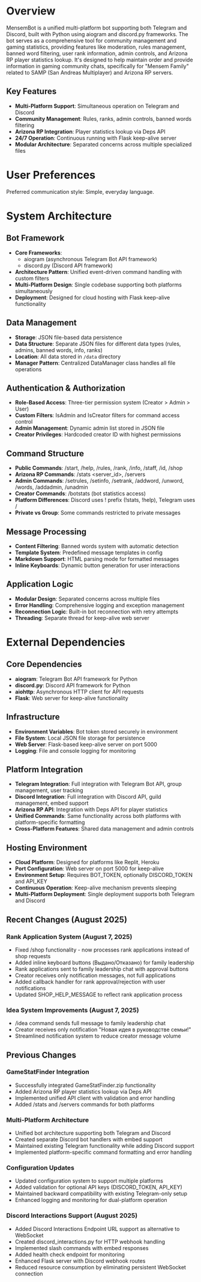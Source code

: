 # Overview

MensemBot is a unified multi-platform bot supporting both Telegram and Discord, built with Python using aiogram and discord.py frameworks. The bot serves as a comprehensive tool for community management and gaming statistics, providing features like moderation, rules management, banned word filtering, user rank information, admin controls, and Arizona RP player statistics lookup. It's designed to help maintain order and provide information in gaming community chats, specifically for "Mensem Family" related to SAMP (San Andreas Multiplayer) and Arizona RP servers.

## Key Features

- **Multi-Platform Support**: Simultaneous operation on Telegram and Discord
- **Community Management**: Rules, ranks, admin controls, banned words filtering
- **Arizona RP Integration**: Player statistics lookup via Deps API
- **24/7 Operation**: Continuous running with Flask keep-alive server
- **Modular Architecture**: Separated concerns across multiple specialized files

# User Preferences

Preferred communication style: Simple, everyday language.

# System Architecture

## Bot Framework
- **Core Frameworks**: 
  - aiogram (asynchronous Telegram Bot API framework)
  - discord.py (Discord API framework)
- **Architecture Pattern**: Unified event-driven command handling with custom filters
- **Multi-Platform Design**: Single codebase supporting both platforms simultaneously
- **Deployment**: Designed for cloud hosting with Flask keep-alive functionality

## Data Management
- **Storage**: JSON file-based data persistence
- **Data Structure**: Separate JSON files for different data types (rules, admins, banned words, info, ranks)
- **Location**: All data stored in `/data` directory
- **Manager Pattern**: Centralized DataManager class handles all file operations

## Authentication & Authorization
- **Role-Based Access**: Three-tier permission system (Creator > Admin > User)
- **Custom Filters**: IsAdmin and IsCreator filters for command access control
- **Admin Management**: Dynamic admin list stored in JSON file
- **Creator Privileges**: Hardcoded creator ID with highest permissions

## Command Structure
- **Public Commands**: /start, /help, /rules, /rank, /info, /staff, /id, /shop
- **Arizona RP Commands**: /stats <nickname> <server_id>, /servers
- **Admin Commands**: /setrules, /setinfo, /setrank, /addword, /unword, /words, /addadmin, /unadmin
- **Creator Commands**: /botstats (bot statistics access)
- **Platform Differences**: Discord uses ! prefix (!stats, !help), Telegram uses /
- **Private vs Group**: Some commands restricted to private messages

## Message Processing
- **Content Filtering**: Banned words system with automatic detection
- **Template System**: Predefined message templates in config
- **Markdown Support**: HTML parsing mode for formatted messages
- **Inline Keyboards**: Dynamic button generation for user interactions

## Application Logic
- **Modular Design**: Separated concerns across multiple files
- **Error Handling**: Comprehensive logging and exception management
- **Reconnection Logic**: Built-in bot reconnection with retry attempts
- **Threading**: Separate thread for keep-alive web server

# External Dependencies

## Core Dependencies
- **aiogram**: Telegram Bot API framework for Python
- **discord.py**: Discord API framework for Python
- **aiohttp**: Asynchronous HTTP client for API requests
- **Flask**: Web server for keep-alive functionality

## Infrastructure
- **Environment Variables**: Bot token stored securely in environment
- **File System**: Local JSON file storage for persistence
- **Web Server**: Flask-based keep-alive server on port 5000
- **Logging**: File and console logging for monitoring

## Platform Integration
- **Telegram Integration**: Full integration with Telegram Bot API, group management, user tracking
- **Discord Integration**: Full integration with Discord API, guild management, embed support
- **Arizona RP API**: Integration with Deps API for player statistics
- **Unified Commands**: Same functionality across both platforms with platform-specific formatting
- **Cross-Platform Features**: Shared data management and admin controls

## Hosting Environment
- **Cloud Platform**: Designed for platforms like Replit, Heroku
- **Port Configuration**: Web server on port 5000 for keep-alive
- **Environment Setup**: Requires BOT_TOKEN, optionally DISCORD_TOKEN and API_KEY
- **Continuous Operation**: Keep-alive mechanism prevents sleeping
- **Multi-Platform Deployment**: Single deployment supports both Telegram and Discord

## Recent Changes (August 2025)

### Rank Application System (August 7, 2025)
- Fixed /shop functionality - now processes rank applications instead of shop requests
- Added inline keyboard buttons (Выдано/Отказано) for family leadership
- Rank applications sent to family leadership chat with approval buttons
- Creator receives only notification messages, not full applications
- Added callback handler for rank approval/rejection with user notifications
- Updated SHOP_HELP_MESSAGE to reflect rank application process

### Idea System Improvements (August 7, 2025)
- /idea command sends full message to family leadership chat
- Creator receives only notification "Новая идея в руководстве семьи!"
- Streamlined notification system to reduce creator message volume

## Previous Changes

### GameStatFinder Integration
- Successfully integrated GameStatFinder.zip functionality
- Added Arizona RP player statistics lookup via Deps API
- Implemented unified API client with validation and error handling
- Added /stats and /servers commands for both platforms

### Multi-Platform Architecture
- Unified bot architecture supporting both Telegram and Discord
- Created separate Discord bot handlers with embed support
- Maintained existing Telegram functionality while adding Discord support
- Implemented platform-specific command formatting and error handling

### Configuration Updates
- Updated configuration system to support multiple platforms
- Added validation for optional API keys (DISCORD_TOKEN, API_KEY)
- Maintained backward compatibility with existing Telegram-only setup
- Enhanced logging and monitoring for dual-platform operation

### Discord Interactions Support (August 2025)
- Added Discord Interactions Endpoint URL support as alternative to WebSocket
- Created discord_interactions.py for HTTP webhook handling
- Implemented slash commands with embed responses
- Added health check endpoint for monitoring
- Enhanced Flask server with Discord webhook routes
- Reduced resource consumption by eliminating persistent WebSocket connection